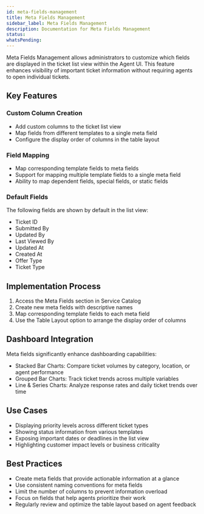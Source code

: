 ```yaml
---
id: meta-fields-management
title: Meta Fields Management
sidebar_label: Meta Fields Management
description: Documentation for Meta Fields Management
status: 
whatsPending: 
---
```


Meta Fields Management allows administrators to customize which fields are displayed in the ticket list view within the Agent UI. This feature enhances visibility of important ticket information without requiring agents to open individual tickets.

## Key Features

### Custom Column Creation
- Add custom columns to the ticket list view
- Map fields from different templates to a single meta field
- Configure the display order of columns in the table layout

### Field Mapping
- Map corresponding template fields to meta fields
- Support for mapping multiple template fields to a single meta field
- Ability to map dependent fields, special fields, or static fields

### Default Fields
The following fields are shown by default in the list view:
- Ticket ID
- Submitted By
- Updated By
- Last Viewed By
- Updated At
- Created At
- Offer Type
- Ticket Type

## Implementation Process
1. Access the Meta Fields section in Service Catalog
2. Create new meta fields with descriptive names
3. Map corresponding template fields to each meta field
4. Use the Table Layout option to arrange the display order of columns

## Dashboard Integration
Meta fields significantly enhance dashboarding capabilities:
- Stacked Bar Charts: Compare ticket volumes by category, location, or agent performance
- Grouped Bar Charts: Track ticket trends across multiple variables
- Line & Series Charts: Analyze response rates and daily ticket trends over time

## Use Cases
- Displaying priority levels across different ticket types
- Showing status information from various templates
- Exposing important dates or deadlines in the list view
- Highlighting customer impact levels or business criticality

## Best Practices
- Create meta fields that provide actionable information at a glance
- Use consistent naming conventions for meta fields
- Limit the number of columns to prevent information overload
- Focus on fields that help agents prioritize their work
- Regularly review and optimize the table layout based on agent feedback
